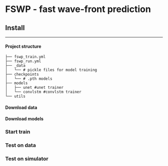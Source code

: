 # FSWP - fast wave-front prediction
## Install
____
#### Project structure
```
├── fswp_train.yml
├── fswp_run.yml
├── _data
│   └── # pickle files for model training
├── checkpoints
│   └── # .pth models 
├── models
│   ├── unet #unet trainer
│   └── convlstm #convlstm trainer
└── utils
```

#### Download data

#### Download models

### Start train 

### Test on data

### Test on simulator 
